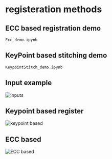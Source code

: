 # registeration methods

## ECC based registration demo

```Ecc_demo.ipynb```

## KeyPoint based stitching demo

```KeypointStitch_demo.ipynb```

## Input example

![inputs](inputs.png)

## Keypoint based register

![keypoint based](keypoints.png)

## ECC based

![ECC based](ECC_registered.jpg)

